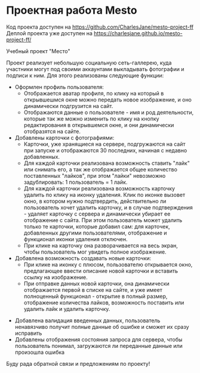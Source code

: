 # Проектная работа Mesto
Код проекта доступен на https://github.com/CharlesJane/mesto-project-ff
Деплой проекта уже доступен на https://charlesjane.github.io/mesto-project-ff/ 

Учебный проект "Место"

Проект реализует небольшую социальную сеть-галлерею, куда участники могут под своими аккаунтами выкладывать фотографии и подписи к ним. Для этого реализованы следующие функции: 
 * Оформлен профиль пользователя:
    * Отображается аватар профиля, по клику на который в открывшешмся окне можно передать новое изображение, и оно динамически подгрузится на сайт.
    * Отображаются данные о пользователе - имя и род деятельности, которые так же можно изменить по клику на кнопку редактирования в открывшемся окне, и они динамически отобразятся на сайте.
* Добавлены карточки с фотографиями:
    * Карточки, уже хранящиеся на сервере, подгружаются на сайт при запуске и отображаются 30 последних, начиная с недавно добавленных.
    * Для каждой карточки реализована возможность ставить "лайк" или снимать его, а так же отображается общее количество поставленных "лайков", при этом "лайки" невозможно задублировать: 1 пользователь = 1 лайк.
    * Для каждой карточки реализована возможность карточку удалить по клику на иконку удаления. Клик по иконке вызовет окно, в котором нужно подтвердить, действительно ли пользователь хочет удалить карточку, и в случае подтверждения - удаляет карточку с сервера и динамически убирает ее отображение с сайта. При этом пользователь может удалить только те карточки, которые добавил сам: для карточек, добавленных другими пользователями, отображение и функционал иконки удаления отключен.
    * При клике на карточку она разворачивается на весь экран, чтобы пользователь мог увидеть полное изображение. 
* Добавлена возможность создавать новые карточки:
    * При клике на иконку с плюсом, пользователю открывается окно, предлагающее ввести описание новой карточки и вставить ссылку на изображение. 
    * При отправке данных новой карточки, она динамически отображается первой в списке на сайте, и уже имеет полноценный функционал - открытие в полный размер, отображение количества лайков, возможность поставить или удалить лайк и удалить карточку.
+ Добавлена валидация введенных данных, пользователь ненавязчиво получит полные данные об ошибке и сможет их сразу исправить
+ Добавлены отображения состояния запроса для сервера, чтобы пользователь понимал, загружаются ли переданные данные или произошла ошибка

Буду рада обратной связи и предложениям по проекту!